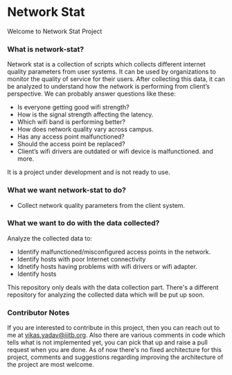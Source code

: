 # Network Stat

Welcome to Network Stat Project 

### What is network-stat? 
Network stat is a collection of scripts which collects different internet quality parameters from user systems. It can be used by organizations to monitor the quality of service for their users. After collecting this data, it can be analyzed to understand how the network is performing from client’s perspective. We can probably answer questions like these:
 - Is everyone getting good wifi strength? 
 - How is the signal strength affecting the latency.
 - Which wifi band is performing better? 
 - How does network quality vary across campus. 
 - Has any access point malfunctioned? 
 - Should the access point be replaced? 
 - Client’s wifi drivers are outdated or wifi device is malfunctioned.
and more.

It is a project under development and is not ready to use. 


 
### What we want network-stat to do? 
  - Collect network quality parameters from the client system.
 
### What we want to do with the data collected? 
Analyze the collected data to: 
  - Identify malfunctioned/misconfigured access points in the network. 
  - Identify hosts with poor Internet connectivity 
  - Idnetify hosts having problems with wifi drivers or wifi adapter.
  - Identify hosts 

This repository only deals with the data collection part. There's a different repository for analyzing the collected data which will be put up soon. 

### Contributor Notes
If you are interested to contribute in this project, then you can reach out to me at vikas.yadav@iiitb.org. Also there are various comments in code which tells what is not implemented yet, you can pick that up and raise a pull request when you are done. As of now there's no fixed architecture for this project, comments and suggestions regarding improving the architecture of the project are most welcome. 
